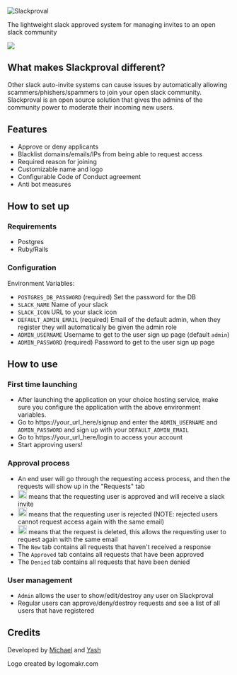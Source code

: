 ![Slackproval](https://i.imgur.com/k78sOmi.png)

The lightweight slack approved system for managing invites to an open slack community

![](https://i.imgur.com/RPrOmu1.png)

## What makes Slackproval different?
Other slack auto-invite systems can cause issues by automatically allowing scammers/phishers/spammers to join your open slack community. Slackproval is an open source solution that gives the admins of the community power to moderate their incoming new users.

## Features
- Approve or deny applicants
- Blacklist domains/emails/IPs from being able to request access
- Required reason for joining
- Customizable name and logo
- Configurable Code of Conduct agreement
- Anti bot measures

## How to set up
### Requirements
- Postgres
- Ruby/Rails
### Configuration
Environment Variables:
- `POSTGRES_DB_PASSWORD` (required) Set the password for the DB
- `SLACK_NAME` Name of your slack
- `SLACK_ICON` URL to your slack icon
- `DEFAULT_ADMIN_EMAIL` (required) Email of the default admin, when they register they will automatically be given the admin role
- `ADMIN_USERNAME` Username to get to the user sign up page (default `admin`)
- `ADMIN_PASSWORD` (required) Password to get to the user sign up page

## How to use
### First time launching
- After launching the application on your choice hosting service, make sure you configure the application with the above environment variables.
- Go to https://your_url_here/signup and enter the `ADMIN_USERNAME` and `ADMIN_PASSWORD` and sign up with your `DEFAULT_ADMIN_EMAIL`
- Go to https://your_url_here/login to access your account
- Start approving users!
### Approval process
- An end user will go through the requesting access process, and then the requests will show up in the "Requests" tab
- <img src="https://i.imgur.com/UquEppG.png" alt="green checkmark" width="20" height="20"> means that the requesting user is approved and will receive a slack invite
- <img src="https://imgur.com/XJF8jAj.png" alt="yellow X" width="20" height="20"> means that the requesting user is rejected (NOTE: rejected users cannot request access again with the same email)
- <img src="https://imgur.com/Hy9cTVK.png" alt="red trashcan" width="20" height="20"> means that the request is deleted, this allows the requesting user to request again with the same email
- The `New` tab contains all requests that haven't received a response
- The `Approved` tab contains all requests that have been approved
- The `Denied` tab contains all requests that have been denied
### User management
- `Admin` allows the user to show/edit/destroy any user on Slackproval
- Regular users can approve/deny/destroy requests and see a list of all users that have registered

## Credits
Developed by [Michael](https://github.com/mikestephens) and [Yash](https://github.com/YashdalfTheGray)

Logo created by logomakr.com
